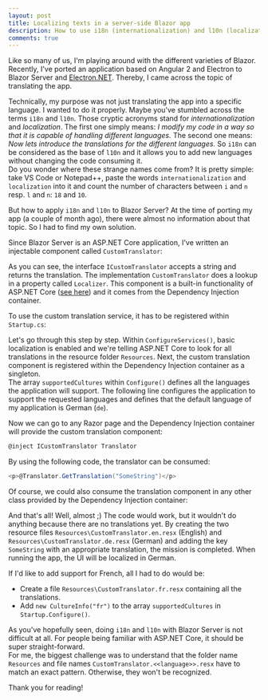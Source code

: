 ```yaml
---
layout: post
title: Localizing texts in a server-side Blazor app
description: How to use i18n (internationalization) and l10n (localization) with Blazor Server
comments: true
---
```


Like so many of us, I'm playing around with the different varieties of Blazor. Recently, I've ported an application based on Angular 2 and Electron to Blazor Server and [Electron.NET](https://github.com/ElectronNET). Thereby, I came across the topic of translating the app.

Technically, my purpose was not just translating the app into a specific language. I wanted to do it properly. Maybe you've stumbled across the terms `i18n` and `l10n`. Those cryptic acronyms stand for *internationalization* and *localization*. The first one simply means: *I modify my code in a way so that it is capable of handling different languages.* The second one means: *Now lets introduce the translations for the different languages.* So `i18n` can be considered as the base of `l10n` and it allows you to add new languages without changing the code consuming it.  
Do you wonder where these strange names come from? It is pretty simple: take VS Code or Notepad++, paste the words `internationalization` and `localization` into it and count the number of characters between `i` and `n` resp. `l` and `n`: `18` and `10`.

But how to apply `i18n` and `l10n` to Blazor Server? At the time of porting my app (a couple of month ago), there were almost no information about that topic. So I had to find my own solution.

Since Blazor Server is an ASP.NET Core application, I've written an injectable component called `CustomTranslator`:

<script src="https://gist.github.com/mu88/00ea8e8b497bc0e18a8014f596a27910.js"></script>

As you can see, the interface `ICustomTranslator` accepts a string and returns the translation. The implementation `CustomTranslator` does a lookup in a property called `Localizer`. This component is a built-in functionality of ASP.NET Core ([see here](https://docs.microsoft.com/en-us/aspnet/core/fundamentals/localization?view=aspnetcore-3.1)) and it comes from the Dependency Injection container.

To use the custom translation service, it has to be registered within `Startup.cs`:

<script src="https://gist.github.com/mu88/f8300a8567e7ff6b5a4e22bcf13ad9d2.js"></script>

Let's go through this step by step. Within `ConfigureServices()`, basic localization is enabled and we're telling ASP.NET Core to look for all translations in the resource folder `Resources`. Next, the custom translation component is registered within the Dependency Injection container as a singleton.  
The array `supportedCultures` within `Configure()` defines all the languages the application will support. The following line configures the application to support the requested languages and defines that the default language of my application is German (`de`).

Now we can go to any Razor page and the Dependency Injection container will provide the custom translation component:
``` cs
@inject ICustomTranslator Translator
```

By using the following code, the translator can be consumed:
``` cs
<p>@Translator.GetTranslation("SomeString")</p>
```

Of course, we could also consume the translation component in any other class provided by the Dependency Injection container:

<script src="https://gist.github.com/mu88/5fbe74b35998c218b4db63726bb6411c.js"></script>

And that's all! Well, almost ;) The code would work, but it wouldn't do anything because there are no translations yet. By creating the two resource files `Resources\CustomTranslator.en.resx` (English) and `Resources\CustomTranslator.de.resx` (German) and adding the key `SomeString` with an appropriate translation, the mission is completed. When running the app, the UI will be localized in German.

If I'd like to add support for French, all I had to do would be:
* Create a file `Resources\CustomTranslator.fr.resx` containing all the translations.
* Add `new CultureInfo("fr")` to the array `supportedCultures` in `Startup.Configure()`.

As you've hopefully seen, doing `i18n` and `l10n` with Blazor Server is not difficult at all. For people being familiar with ASP.NET Core, it should be super straight-forward.  
For me, the biggest challenge was to understand that the folder name `Resources` and file names `CustomTranslator.<<language>>.resx` have to match an exact pattern. Otherwise, they won't be recognized.

Thank you for reading!